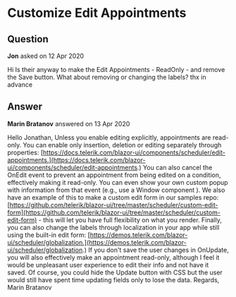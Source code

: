 # Customize Edit Appointments

## Question

**Jon** asked on 12 Apr 2020

Hi Is their anyway to make the Edit Appointments - ReadOnly - and remove the Save button. What about removing or changing the labels? thx in advance

## Answer

**Marin Bratanov** answered on 13 Apr 2020

Hello Jonathan, Unless you enable editing explicitly, appointments are read-only. You can enable only insertion, deletion or editing separately through properties: [https://docs.telerik.com/blazor-ui/components/scheduler/edit-appointments.](https://docs.telerik.com/blazor-ui/components/scheduler/edit-appointments.) You can also cancel the OnEdit event to prevent an appointment from being edited on a condition, effectively making it read-only. You can even show your own custom popup with information from that event (e.g., use a Window component ). We also have an example of this to make a custom edit form in our samples repo: [https://github.com/telerik/blazor-ui/tree/master/scheduler/custom-edit-form](https://github.com/telerik/blazor-ui/tree/master/scheduler/custom-edit-form) - this will let you have full flexibility on what you render. Finally, you can also change the labels through localization in your app while still using the built-in edit form: [https://demos.telerik.com/blazor-ui/scheduler/globalization.](https://demos.telerik.com/blazor-ui/scheduler/globalization.) If you don't save the user changes in OnUpdate, you will also effectively make an appointment read-only, although I feel it would be unpleasant user experience to edit their info and not have it saved. Of course, you could hide the Update button with CSS but the user would still have spent time updating fields only to lose the data. Regards, Marin Bratanov
